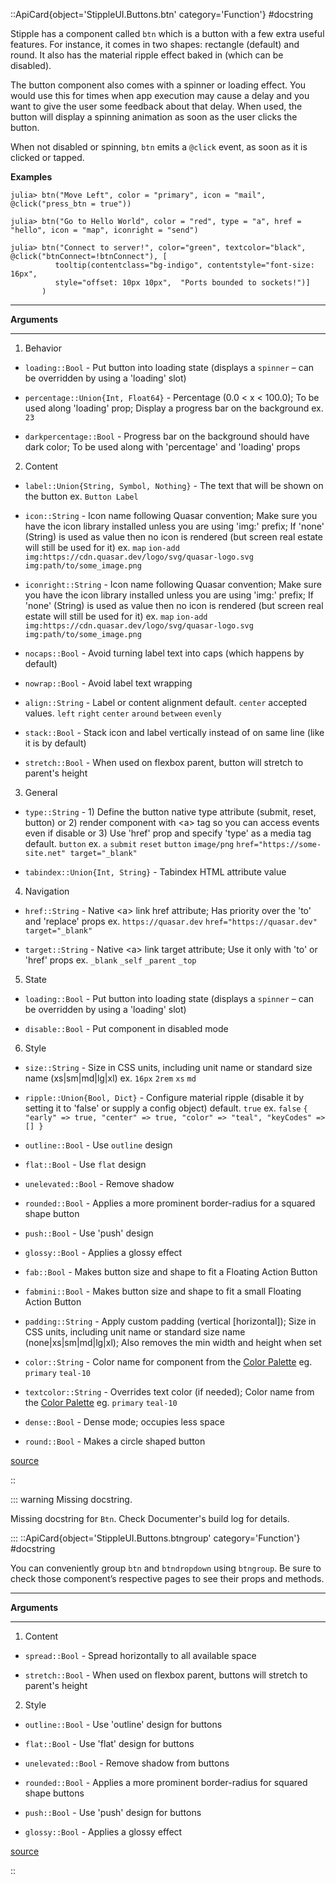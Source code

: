 

::ApiCard{object='StippleUI.Buttons.btn' category='Function'}
#docstring



Stipple has a component called `btn` which is a button with a few extra useful features. For instance, it comes in two shapes: rectangle (default) and round. It also has the material ripple effect baked in (which can be disabled).

The button component also comes with a spinner or loading effect. You would use this for times when app execution may cause a delay and you want to give the user some feedback about that delay. When used, the button will display a spinning animation as soon as the user clicks the button.

When not disabled or spinning, `btn` emits a `@click` event, as soon as it is clicked or tapped.

**Examples**

```
julia> btn("Move Left", color = "primary", icon = "mail", @click("press_btn = true"))

julia> btn("Go to Hello World", color = "red", type = "a", href = "hello", icon = "map", iconright = "send")

julia> btn("Connect to server!", color="green", textcolor="black", @click("btnConnect=!btnConnect"), [
          tooltip(contentclass="bg-indigo", contentstyle="font-size: 16px", 
          style="offset: 10px 10px",  "Ports bounded to sockets!")]
       )       
```



---


**Arguments**


---

1. Behavior
  - `loading::Bool` - Put button into loading state (displays a `spinner` – can be overridden by using a &#39;loading&#39; slot)
    
  - `percentage::Union{Int, Float64}` - Percentage (0.0 &lt; x &lt; 100.0); To be used along &#39;loading&#39; prop; Display a progress bar on the background ex. `23`
    
  - `darkpercentage::Bool` - Progress bar on the background should have dark color; To be used along with &#39;percentage&#39; and &#39;loading&#39; props
    
  
2. Content
  - `label::Union{String, Symbol, Nothing}` - The text that will be shown on the button ex. `Button Label`
    
  - `icon::String` - Icon name following Quasar convention; Make sure you have the icon library installed unless you are using &#39;img:&#39; prefix; If &#39;none&#39; (String) is used as value then no icon is rendered (but screen real estate will still be used for it) ex. `map` `ion-add` `img:https://cdn.quasar.dev/logo/svg/quasar-logo.svg` `img:path/to/some_image.png`
    
  - `iconright::String` - Icon name following Quasar convention; Make sure you have the icon library installed unless you are using &#39;img:&#39; prefix; If &#39;none&#39; (String) is used as value then no icon is rendered (but screen real estate will still be used for it) ex. `map` `ion-add` `img:https://cdn.quasar.dev/logo/svg/quasar-logo.svg` `img:path/to/some_image.png`
    
  - `nocaps::Bool` - Avoid turning label text into caps (which happens by default)
    
  - `nowrap::Bool` - Avoid label text wrapping
    
  - `align::String` - Label or content alignment default. `center` accepted values. `left` `right` `center` `around` `between` `evenly`
    
  - `stack::Bool` - Stack icon and label vertically instead of on same line (like it is by default)
    
  - `stretch::Bool` - When used on flexbox parent, button will stretch to parent&#39;s height
    
  
3. General
  - `type::String` - 1) Define the button native type attribute (submit, reset, button) or 2) render component with &lt;a&gt; tag so you can access events even if disable or 3) Use &#39;href&#39; prop and specify &#39;type&#39; as a media tag default. `button` ex. `a` `submit` `reset` `button` `image/png` `href="https://some-site.net" target="_blank"`
    
  - `tabindex::Union{Int, String}` - Tabindex HTML attribute value
    
  
4. Navigation
  - `href::String` - Native &lt;a&gt; link href attribute; Has priority over the &#39;to&#39; and &#39;replace&#39; props ex. `https://quasar.dev` `href="https://quasar.dev" target="_blank"`
    
  - `target::String` - Native &lt;a&gt; link target attribute; Use it only with &#39;to&#39; or &#39;href&#39; props ex. `_blank` `_self` `_parent` `_top`
    
  
5. State
  - `loading::Bool` - Put button into loading state (displays a `spinner` – can be overridden by using a &#39;loading&#39; slot)
    
  - `disable::Bool` - Put component in disabled mode
    
  
6. Style
  - `size::String` - Size in CSS units, including unit name or standard size name (xs|sm|md|lg|xl) ex. `16px` `2rem` `xs` `md`
    
  - `ripple::Union{Bool, Dict}` - Configure material ripple (disable it by setting it to &#39;false&#39; or supply a config object) default. `true` ex. `false` `{ "early" => true, "center" => true, "color" => "teal", "keyCodes" => [] }`
    
  - `outline::Bool` - Use `outline` design
    
  - `flat::Bool` - Use `flat` design
    
  - `unelevated::Bool` - Remove shadow
    
  - `rounded::Bool` - Applies a more prominent border-radius for a squared shape button
    
  - `push::Bool` - Use &#39;push&#39; design
    
  - `glossy::Bool` - Applies a glossy effect
    
  - `fab::Bool` - Makes button size and shape to fit a Floating Action Button
    
  - `fabmini::Bool` - Makes button size and shape to fit a small Floating Action Button
    
  - `padding::String` - Apply custom padding (vertical [horizontal]); Size in CSS units, including unit name or standard size name (none|xs|sm|md|lg|xl); Also removes the min width and height when set
    
  - `color::String` - Color name for component from the [Color Palette](https://quasar.dev/style/color-palette) eg. `primary` `teal-10`
    
  - `textcolor::String` - Overrides text color (if needed); Color name from the [Color Palette](https://quasar.dev/style/color-palette) eg. `primary` `teal-10`
    
  - `dense::Bool` - Dense mode; occupies less space
    
  - `round::Bool` - Makes a circle shaped button
    
  


[source](https://github.com/GenieFramework/StippleUI.jl/blob/v0.24.2/src/Buttons.jl#L13-L75)

::

::: warning Missing docstring.

Missing docstring for `Btn`. Check Documenter&#39;s build log for details.

:::
::ApiCard{object='StippleUI.Buttons.btngroup' category='Function'}
#docstring



You can conveniently group `btn` and `btndropdown` using `btngroup`. Be sure to check those component’s respective pages to see their props and methods.


---


**Arguments**


---

1. Content
  - `spread::Bool` - Spread horizontally to all available space
    
  - `stretch::Bool` - When used on flexbox parent, buttons will stretch to parent&#39;s height
    
  
2. Style
  - `outline::Bool` - Use &#39;outline&#39; design for buttons
    
  - `flat::Bool` - Use &#39;flat&#39; design for buttons
    
  - `unelevated::Bool` - Remove shadow from buttons
    
  - `rounded::Bool` - Applies a more prominent border-radius for squared shape buttons
    
  - `push::Bool` - Use &#39;push&#39; design for buttons
    
  - `glossy::Bool` - Applies a glossy effect
    
  


[source](https://github.com/GenieFramework/StippleUI.jl/blob/v0.24.2/src/Buttons.jl#L116-L133)

::
